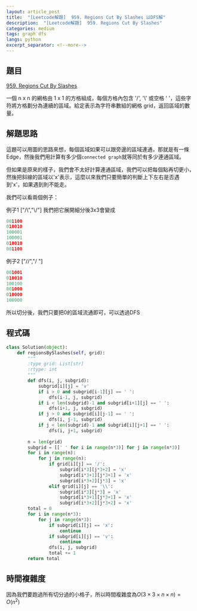 ```yaml
---
layout: article_post
title:  "[Leetcode解題]  959. Regions Cut By Slashes 以DFS解"
description:  "[Leetcode解題]  959. Regions Cut By Slashes"
categories: medium
tags: graph dfs
langs: python
excerpt_separator: <!--more-->
---
```


## 題目

[959. Regions Cut By Slashes
](https://leetcode.com/problems/regions-cut-by-slashes/)

一個 n x n 的網格由 1 x 1 的方格組成，每個方格內包含 '/', '\\' 或空格 ' '，這些字符將方格劃分為連續的區域。給定表示為字符串數組的網格 grid，返回區域的數量。
<!--more-->

## 解題思路

這題可以用圖的思路來想，每個區域如果可以跟旁邊的區域連通，那就是有一條Edge，然後我們用計算有多少個`connected graph`就等同於有多少連通區域。

但如果是原來的樣子，我們會不太好計算連通區域，我們可以把每個點再切更小，然後把斜線的區域以'x'表示，這麼以來我們只要簡單的判斷上下左右是否遇到'x'，如果遇到則不能走。

我們可以看兩個例子：

例子1
["/\\","\\/"]
我們把它展開細分後3x3會變成
```python
001100
010010
100001
100001
010010
001100
```

例子2
["//","/ "]

```python
001001
010010
100100
001000
010000
100000
```

所以切分後，我們只要把0的區域流通即可，可以透過DFS

## 程式碼

```python
class Solution(object):
    def regionsBySlashes(self, grid):
        """
        :type grid: List[str]
        :rtype: int
        """
        def dfs(i, j, subgrid):
            subgrid[i][j] = 'v'
            if i > 0 and subgrid[i-1][j] == ' ':
                dfs(i-1, j, subgrid)
            if i < len(subgrid)-1 and subgrid[i+1][j] == ' ':
                dfs(i+1, j, subgrid)
            if j > 0 and subgrid[i][j-1] == ' ':
                dfs(i, j-1, subgrid)
            if j < len(subgrid)-1 and subgrid[i][j+1] == ' ':
                dfs(i, j+1, subgrid)
            
        n = len(grid)
        subgrid = [[' ' for i in range(n*3)] for j in range(n*3)]
        for i in range(n):
            for j in range(n):
                if grid[i][j] == '/':
                    subgrid[i*3][j*3+2] = 'x'
                    subgrid[i*3+1][j*3+1] = 'x'
                    subgrid[i*3+2][j*3] = 'x'
                elif grid[i][j] == '\\':
                    subgrid[i*3][j*3] = 'x'
                    subgrid[i*3+1][j*3+1] = 'x'
                    subgrid[i*3+2][j*3+2] = 'x'
        total = 0
        for i in range(n*3):
            for j in range(n*3):
                if subgrid[i][j] == 'x':
                    continue
                if subgrid[i][j] == 'v':
                    continue
                dfs(i, j, subgrid)
                total += 1
        return total
```

## 時間複雜度

因為我們要跑過所有切分過的小格子，所以時間複雜度為$O(3 \times 3 \times n \times n)=O(n^2)$